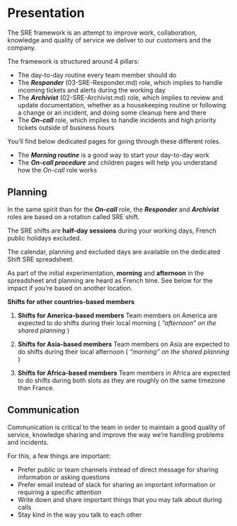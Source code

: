 # Presentation

The SRE framework is an attempt to improve work, collaboration, knowledge and quality of service we deliver to our customers and the company.

The framework is structured around 4 pillars:

- The day-to-day routine every team member should do
- The ***Responder*** (03-SRE-Responder.md) role, which implies to handle incoming tickets and alerts during the working day
- The ***Archivist*** (02-SRE-Archivist.md) role, which implies to review and update documentation, whether as a housekeeping routine or following a change or an
incident, and doing some cleanup here and there
- The ***On-call*** role, which implies to handle incidents and high priority tickets outside of business hours

You’ll find below dedicated pages for going through these different roles.

- The ***Morning routine*** is a good way to start your day-to-day work
- The ***On-call procedure*** and children pages will help you understand how the *On-call* role works

## Planning

In the same spirit than for the ***On-call*** role, the ***Responder*** and ***Archivist*** roles are based on a rotation called SRE shift.

The SRE shifts are **half-day sessions** during your working days, French public holidays excluded.

The calendar, planning and excluded days are available on the dedicated Shift SRE spreadsheet.

As part of the initial experimentation, **morning** and **afternoon** in the spreadsheet and planning are heard as French time. See below for the impact if you’re based on another location.

**Shifts for other countries-based members**

1. **Shifts for America-based members**
Team members on America are expected to do shifts during their local morning ( *“afternoon” on the shared planning* )

2. **Shifts for Asia-based members**
Team members on Asia are expected to do shifts during their local afternoon ( *“morning” on the shared planning* )

3. **Shifts for Africa-based members**
Team members in Africa are expected to do shifts during both slots as they are roughly on the same timezone than France.

## Communication

Communication is critical to the team in order to maintain a good quality of service, knowledge sharing and improve the way we’re handling problems and incidents.

For this, a few things are important:

- Prefer public or team channels instead of direct message for sharing information or asking questions
- Prefer email instead of slack for sharing an important information or requiring a specific attention
- Write down and share important things that you may talk about during calls
- Stay kind in the way you talk to each other


